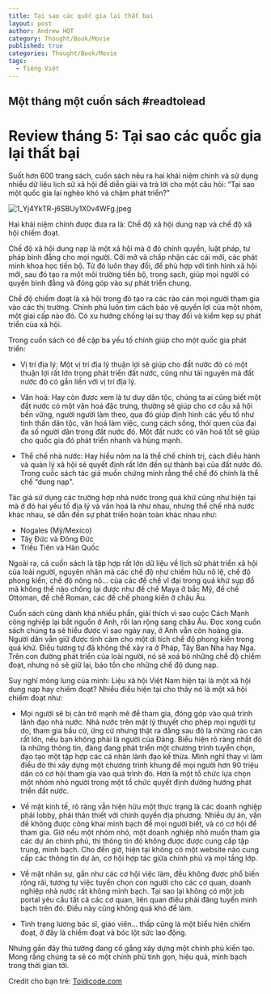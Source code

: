 ```yaml
---
title: Tại sao các quốc gia lại thất bại
layout: post
author: Andrew HQT
category: Thought/Book/Movie
published: true
categories: Thought/Book/Movie
tags:
  - Tiếng Việt
---
```


## Một tháng một cuốn sách #readtolead

# Review tháng 5: Tại sao các quốc gia lại thất bại

Suốt hơn 600 trang sách, cuốn sách nêu ra hai khái niệm chính và sử dụng nhiều dữ liệu lịch sử xã hội để diễn giải và trả lời cho một câu hỏi: “Tại sao một quốc gia lại nghèo khó và chậm phát triển?"


![1_Yj4YkTR-j6SBUy1X0v4WFg.jpeg]({{site.baseurl}}/images/1_Yj4YkTR-j6SBUy1X0v4WFg.jpeg)

Hai khái niệm chính được đưa ra là: Chế độ xã hội dung nạp và chế độ xã hội chiếm đoạt.

Chế độ xã hội dung nạp là một xã hội mà ở đó chính quyền, luật pháp, tư pháp bình đẳng cho mọi người. Cởi mở và chấp nhận các cái mới, các phát minh khoa học tiến bộ. Từ đó luôn thay đổi, để phù hợp với tình hình xã hội mới, sau đó tạo ra một môi trường tiến bộ, trong sạch, giúp mọi người có quyền bình đẳng và đóng góp vào sự phát triển chung.

Chế độ chiếm đoạt là xã hội trong đó tạo ra các rào cản mọi người tham gia vào các thị trường. Chính phủ luôn tìm cách bảo vệ quyền lợi của một nhóm, một giai cấp nào đó. Có xu hướng chống lại sự thay đổi và kiềm kẹp sự phát triển của xã hội.

Trong cuốn sách có đề cập ba yếu tố chính giúp cho một quốc gia phát triển:

- Vị trí địa lý: Một vị trí địa lý thuận lợi sẽ giúp cho đất nước đó có một thuận lợi rất lớn trong phát triển đất nước, cũng như tài nguyên mà đất nước đó có gắn liền với vị trí địa lý.

- Văn hoá: Hay còn được xem là tư duy dân tộc, chúng ta ai cũng biết một đất nước có một văn hoá đặc trưng, thường sẽ giúp cho cơ cấu xã hội bền vững, người người làm theo, qua đó giúp định hình các yếu tố như tinh thần dân tộc, văn hoá làm việc, cung cách sống, thói quen của đại đa số người dân trong đất nước đó. Một đất nước có văn hoá tốt sẽ giúp cho quốc gia đó phát triển nhanh và hùng mạnh.

- Thể chế nhà nước: Hay hiểu nôm na là thể chế chính trị, cách điều hành và quản lý xã hội sẽ quyết định rất lớn đến sự thành bại của đất nước đó. Trong cuốc sách tác giả muốn chứng minh rằng thể chế đó chính là thể chế “dung nạp".

Tác giả sử dụng các trường hợp nhà nước trong quá khứ cũng như hiện tại mà ở đó hai yếu tố địa lý và văn hoá là như nhau, nhưng thể chế nhà nước khác nhau, sẽ dẫn đến sự phát triển hoàn toàn khác nhau như:

- Nogales (Mỹ/Mexico)
- Tây Đức và Đông Đức
- Triều Tiên và Hàn Quốc

Ngoài ra, cả cuốn sách là tập hợp rất lớn dữ liệu về lịch sử phát triển xã hội của loài người, nguyên nhân mà các chế độ như chiếm hữu nô lệ, chế độ phong kiến, chế độ nông nô… của các đế chế vĩ đại trong quá khứ sụp đổ mà không thể nào chống lại được như đế chế Maya ở bắc Mỹ, đế chế Ottoman, đế chế Roman, các đế chế phong kiến ở châu Âu.

Cuốn sách cũng dành khá nhiều phần, giải thích vì sao cuộc Cách Mạnh công nghiệp lại bắt nguồn ở Anh, rồi lan rộng sang châu Âu. Đọc xong cuốn sách chúng ta sẽ hiểu được vì sao ngày nay, ở Anh vẫn còn hoàng gia. Người dân vẫn giữ được tình cảm cho một di tích chế độ phong kiến trong quá khứ. Điều tương tự đã không thể xảy ra ở Pháp, Tây Ban Nha hay Nga. Trên con đường phát triển của loài người, nó sẽ xoá bỏ những chế độ chiếm đoạt, nhưng nó sẽ giữ lại, bảo tồn cho những chế độ dung nạp.

Suy nghĩ mông lung của mình: Liệu xã hội Việt Nam hiện tại là một xã hội dung nạp hay chiếm đoạt? Nhiều điều hiện tại cho thấy nó là một xã hội chiếm đoạt như:

- Mọi người sẽ bị cản trở mạnh mẽ để tham gia, đóng góp vào quá trình lãnh đạo nhà nước. Nhà nước trên mặt lý thuyết cho phép mọi người tự do, tham gia bầu cử, ứng cử nhưng thật ra đằng sau đó là những rào cản rất lớn, nếu bạn không phải là người của Đảng. Biểu hiện rõ ràng nhất đó là những thông tin, đảng đang phát triển một chương trình tuyển chọn, đạo tạo một tập hợp các cá nhân lãnh đạo kế thừa. Mình nghĩ thay vì làm điều đó thì xây dựng một chương trình khung để mọi người hơn 90 triệu dân có cơ hội tham gia vào quá trình đó. Hơn là một tổ chức lựa chọn một nhóm nhỏ người trong một tổ chức quyết định đường hướng phát triển đất nước.

- Về mặt kinh tế, rõ ràng vẫn hiện hữu một thực trạng là các doanh nghiệp phải lobby, phải thân thiết với chính quyền địa phương. Nhiều dự án, vấn đề không được công khai minh bạch để mọi người biết, và có cơ hội để tham gia. Giờ nếu một nhóm nhỏ, một doanh nghiệp nhỏ muốn tham gia các dự án chính phủ, thì thông tin đó không được được cung cấp tập trung, minh bạch. Cho đến giờ, hiện tại không có một website nào cung cấp các thông tin dự án, cơ hội hợp tác giữa chính phủ và mọi tầng lớp.

- Về mặt nhân sự, gần như các cơ hội việc làm, đều không được phổ biến rộng rãi, tương tự việc tuyển chọn con người cho các cơ quan, doanh nghiệp nhà nước rất không minh bạch. Tại sao lại không có một job portal yêu cầu tất cả các cơ quan, liên quan điều phải đăng tuyển minh bạch trên đó. Điều này cũng không quá khó để làm.

- Tình trạng lương bác sĩ, giáo viên… thấp cũng là một biểu hiện chiếm đoạt, ở đây là chiếm đoạt và bóc lột sức lao động.

Nhưng gần đây thủ tướng đang cố gắng xây dựng một chính phủ kiến tạo. Mong rằng chúng ta sẽ có một chính phủ tinh gọn, hiệu quả, minh bạch trong thời gian tới.

Credit cho bạn trẻ: [Toidicode.com](https://toidicodedao.com/2017/01/03/sach-hay-2016-part-1/)
